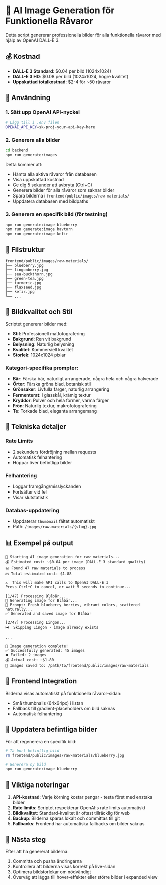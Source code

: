 # 🎨 AI Image Generation för Funktionella Råvaror

Detta script genererar professionella bilder för alla funktionella råvaror med hjälp av OpenAI DALL-E 3.

## 💰 Kostnad

- **DALL-E 3 Standard**: $0.04 per bild (1024x1024)
- **DALL-E 3 HD**: $0.08 per bild (1024x1024, högre kvalitet)
- **Uppskattad totalkostnad**: $2-4 för ~50 råvaror

## 🚀 Användning

### 1. Sätt upp OpenAI API-nyckel

```bash
# Lägg till i .env filen
OPENAI_API_KEY=sk-proj-your-api-key-here
```

### 2. Generera alla bilder

```bash
cd backend
npm run generate:images
```

Detta kommer att:
- Hämta alla aktiva råvaror från databasen
- Visa uppskattad kostnad
- Ge dig 5 sekunder att avbryta (Ctrl+C)
- Generera bilder för alla råvaror som saknar bilder
- Spara bilderna i `frontend/public/images/raw-materials/`
- Uppdatera databasen med bildpaths

### 3. Generera en specifik bild (för testning)

```bash
npm run generate:image blueberry
npm run generate:image havtorn
npm run generate:image kefir
```

## 📁 Filstruktur

```
frontend/public/images/raw-materials/
├── blueberry.jpg
├── lingonberry.jpg
├── sea-buckthorn.jpg
├── green-tea.jpg
├── turmeric.jpg
├── flaxseed.jpg
├── kefir.jpg
└── ...
```

## 🎯 Bildkvalitet och Stil

Scriptet genererar bilder med:
- **Stil**: Professionell matfotografering
- **Bakgrund**: Ren vit bakgrund
- **Belysning**: Naturlig belysning
- **Kvalitet**: Kommersiell kvalitet
- **Storlek**: 1024x1024 pixlar

### Kategori-specifika prompter:

- **Bär**: Färska bär, naturligt arrangerade, några hela och några halverade
- **Örter**: Färska gröna blad, botanisk stil
- **Grönsaker**: Livfulla färger, naturlig arrangering
- **Fermenterat**: I glasskål, krämig textur
- **Kryddor**: Pulver och hela former, varma färger
- **Frön**: Naturlig textur, makrofotografering
- **Te**: Torkade blad, eleganta arrangemang

## 🔧 Tekniska detaljer

### Rate Limits
- 2 sekunders fördröjning mellan requests
- Automatisk felhantering
- Hoppar över befintliga bilder

### Felhantering
- Loggar framgång/misslyckanden
- Fortsätter vid fel
- Visar slutstatistik

### Databas-uppdatering
- Uppdaterar `thumbnail` fältet automatiskt
- Path: `/images/raw-materials/{slug}.jpg`

## 📊 Exempel på output

```
🚀 Starting AI image generation for raw materials...
💰 Estimated cost: ~$0.04 per image (DALL-E 3 standard quality)
📊 Found 47 raw materials to process
💵 Total estimated cost: $1.88

⚠️  This will make API calls to OpenAI DALL-E 3
Press Ctrl+C to cancel, or wait 5 seconds to continue...

[1/47] Processing Blåbär...
🎨 Generating image for Blåbär...
📝 Prompt: Fresh blueberry berries, vibrant colors, scattered naturally...
✅ Generated and saved image for Blåbär

[2/47] Processing Lingon...
⏭️  Skipping Lingon - image already exists

...

🎉 Image generation complete!
✅ Successfully generated: 45 images
❌ Failed: 2 images
💰 Actual cost: ~$1.80
📁 Images saved to: /path/to/frontend/public/images/raw-materials
```

## 🎨 Frontend Integration

Bilderna visas automatiskt på funktionella råvaror-sidan:
- Små thumbnails (64x64px) i listan
- Fallback till gradient-placeholders om bild saknas
- Automatisk felhantering

## 🔄 Uppdatera befintliga bilder

För att regenerera en specifik bild:

```bash
# Ta bort befintlig bild
rm frontend/public/images/raw-materials/blueberry.jpg

# Generera ny bild
npm run generate:image blueberry
```

## 🚨 Viktiga noteringar

1. **API-kostnad**: Varje körning kostar pengar - testa först med enstaka bilder
2. **Rate limits**: Scriptet respekterar OpenAI:s rate limits automatiskt
3. **Bildkvalitet**: Standard-kvalitet är oftast tillräcklig för web
4. **Backup**: Bilderna sparas lokalt och committas till git
5. **Fallbacks**: Frontend har automatiska fallbacks om bilder saknas

## 🎯 Nästa steg

Efter att ha genererat bilderna:
1. Committa och pusha ändringarna
2. Kontrollera att bilderna visas korrekt på live-sidan
3. Optimera bildstorlekar om nödvändigt
4. Överväg att lägga till hover-effekter eller större bilder i expanded view 